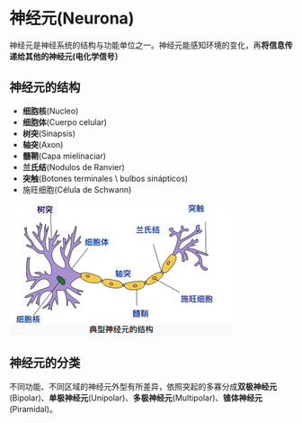 # 神经元(Neurona)

神经元是神经系统的结构与功能单位之一。神经元能感知环境的变化，再**将信息传递给其他的神经元(电化学信号）**

## 神经元的结构
 - **细胞核**(Nucleo)
 - **细胞体**(Cuerpo celular)
 - **树突**(Sinapsis)
 - **轴突**(Axon)
 - **髓鞘**(Capa mielinaciar)
 - **兰氏结**(Nodulos de Ranvier)
 - **突触**(Botones terminales \ bulbos sinápticos)
 - 施旺细胞(Célula de Schwann)

![神经元](./img/neuron.jpeg "神经元")

## 神经元的分类
不同功能、不同区域的神经元外型有所差异，依照突起的多寡分成**双极神经元**(Bipolar)、**单极神经元**(Unipolar)、**多极神经元**(Multipolar)、**锥体神经元**(Piramidal)。

